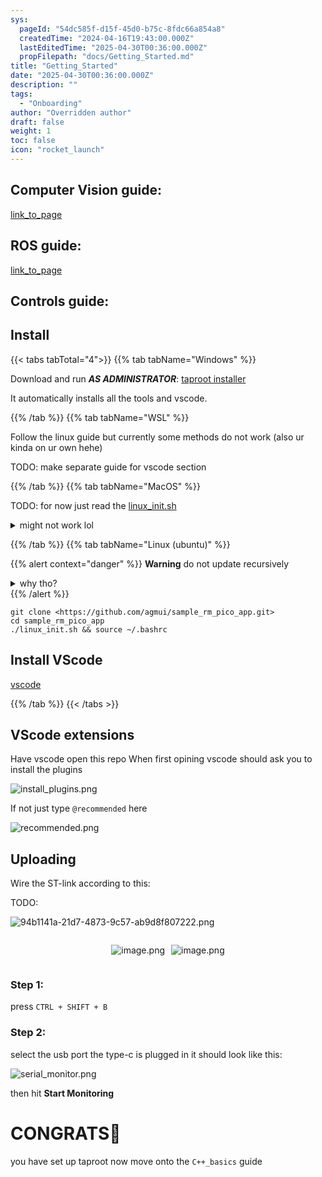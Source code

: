 ```yaml
---
sys:
  pageId: "54dc585f-d15f-45d0-b75c-8fdc66a854a8"
  createdTime: "2024-04-16T19:43:00.000Z"
  lastEditedTime: "2025-04-30T00:36:00.000Z"
  propFilepath: "docs/Getting_Started.md"
title: "Getting_Started"
date: "2025-04-30T00:36:00.000Z"
description: ""
tags:
  - "Onboarding"
author: "Overridden author"
draft: false
weight: 1
toc: false
icon: "rocket_launch"
---
```


## Computer Vision guide:

[link_to_page](86d45bc0-388b-4d26-8848-44f255f73d0e)

## ROS guide:

[link_to_page](3c76c1de-ec8f-46d6-8b0a-294005edc2d5)

## Controls guide:

## Install

{{< tabs tabTotal="4">}}
{{% tab tabName="Windows" %}}

Download and run _**AS ADMINISTRATOR**_: [taproot installer](https://github.com/Thornbots/TeachingFreshies/releases/tag/1.0)

It automatically installs all the tools and vscode.

{{% /tab %}}
{{% tab tabName="WSL" %}}

Follow the linux guide but currently some methods do not work (also ur kinda on ur own hehe)

TODO: make separate guide for vscode section

{{% /tab %}}
{{% tab tabName="MacOS" %}}

TODO: for now just read the [linux_init.sh](https://github.com/agmui/sample_rm_pico_app/blob/main/linux_init.sh)

<details>
<summary>might not work lol</summary>

`brew install libusb pkg-config`

Next install: [vscode](https://code.visualstudio.com/Download)

</details>

{{% /tab %}}
{{% tab tabName="Linux (ubuntu)" %}}

{{% alert context="danger" %}}
**Warning** do not update recursively
<details>
<summary>why tho?</summary>
There are some submodules that may go on for a while (like tinyusb) and I highly
recommend you don't need to get them.
If you want to see what submodules I update just look in `linux_init.sh`
</details>
{{% /alert %}}

```shell
git clone <https://github.com/agmui/sample_rm_pico_app.git>
cd sample_rm_pico_app
./linux_init.sh && source ~/.bashrc
```

## Install VScode

[vscode](https://code.visualstudio.com/Download)

{{% /tab %}}
{{< /tabs >}}

## VScode extensions

Have vscode open this repo
When first opining vscode should ask you to install the plugins

![install_plugins.png](https://prod-files-secure.s3.us-west-2.amazonaws.com/d518164a-d88e-44d1-a4ee-3adb3bd8bce0/89bd30f0-1825-4e77-867b-0a41ce370880/install_plugins.png?X-Amz-Algorithm=AWS4-HMAC-SHA256&X-Amz-Content-Sha256=UNSIGNED-PAYLOAD&X-Amz-Credential=ASIAZI2LB466UDNZ4AMH%2F20250816%2Fus-west-2%2Fs3%2Faws4_request&X-Amz-Date=20250816T090856Z&X-Amz-Expires=3600&X-Amz-Security-Token=IQoJb3JpZ2luX2VjECgaCXVzLXdlc3QtMiJHMEUCIQCYPXYhkwSjwGl6S%2FhezKHsnfvl%2Bzq9qRywRCbB%2FHshpwIgI6jXiAVOEW%2BIrh8sb%2BGSPWrNapwF18J%2B%2FOq96TIx4n8q%2FwMIcRAAGgw2Mzc0MjMxODM4MDUiDApJRbJ0OU3d%2FJeh%2FSrcA3z0fCurEFf6t2Wmt9wKlmNlKa3e848j6w3S7jcEhSnup1esism%2BF7Q2%2F5v8LkZgCM80%2B31FtQp08CyrwWAeQ4BgkOfVb2XI41VYr6Oikyq%2FU6yQG4CS%2B3110jewU6flzPk4zWNTNmVq2g1qT1n0%2FVFZBOV6jM43EQ4iFWNNt6AcbvQ4pebt%2Fih%2FtBypkEcJxcTl7K72yuYltqsTKEBQbN%2BsHFaA9ZpB2LApPizLu22bFE%2BkmjyTMZpsZZnwQzkFQzqgEDjuIgFXagRf5ecx3%2FwyuS2hbaUW1yyKOsyScT2qKTLV6qtoxVOarzWreMu760tD%2BTQfHfJ6YRuwTTuqa1CsrCLqZJ%2FJ340LflKUB98WlDT5k2gu7nWC8zhtA95WDVN%2FMtr6FgYCa85tzY5BOtzL9lcnhlBGKHGldRp5Tlj%2FIBWmF6n9ZxvaBsO8YYN40GKtwd1BEzgcjZMChEcxkbHzg%2F%2BF8uTZs0BIMmjuyd601rDmXVR7yseUFnuYURcgdQew9sXAio0su8MH6XNAGEkC%2FNy6W0vGBStCtrLQcBiNmt0lu8HJ6DxJQQzkRSANn7oxtGfsFEkcmcUor9mlB4uDDk0v%2Bfh4fpN%2FMKU468MY7GyeGRwTmviuQj38MLj3gMUGOqUBSdajR8vsvmjtzjDzAA6qjIgr0rmL0IPAjf63V6iOJDxqEKXOxrNsmo9QU2oEPXXSnEXVfzV60gjOMTG4fy19j4fXEOJG1ktIRlKgKd0cLOCwtMCWnrhjfm1fgv7xgCdx1OtXnC%2BH65qy%2BU7iQNPyGTsTNEYSONdCIsDsZ7VxgGMVM%2BF4DP2wJNhgGuXwkGgkfrNUNNXWTisbZR67jg0Y5Kc2lw1K&X-Amz-Signature=74cf6c34b8d6a539f3f4dc8859cf9c5660116e253abc526cc9d40a69e12cd663&X-Amz-SignedHeaders=host&x-amz-checksum-mode=ENABLED&x-id=GetObject)

If not just type `@recommended` here  

![recommended.png](https://prod-files-secure.s3.us-west-2.amazonaws.com/d518164a-d88e-44d1-a4ee-3adb3bd8bce0/61e661e9-5d85-4dfc-be0d-8d2097a5e793/recommended.png?X-Amz-Algorithm=AWS4-HMAC-SHA256&X-Amz-Content-Sha256=UNSIGNED-PAYLOAD&X-Amz-Credential=ASIAZI2LB466UDNZ4AMH%2F20250816%2Fus-west-2%2Fs3%2Faws4_request&X-Amz-Date=20250816T090856Z&X-Amz-Expires=3600&X-Amz-Security-Token=IQoJb3JpZ2luX2VjECgaCXVzLXdlc3QtMiJHMEUCIQCYPXYhkwSjwGl6S%2FhezKHsnfvl%2Bzq9qRywRCbB%2FHshpwIgI6jXiAVOEW%2BIrh8sb%2BGSPWrNapwF18J%2B%2FOq96TIx4n8q%2FwMIcRAAGgw2Mzc0MjMxODM4MDUiDApJRbJ0OU3d%2FJeh%2FSrcA3z0fCurEFf6t2Wmt9wKlmNlKa3e848j6w3S7jcEhSnup1esism%2BF7Q2%2F5v8LkZgCM80%2B31FtQp08CyrwWAeQ4BgkOfVb2XI41VYr6Oikyq%2FU6yQG4CS%2B3110jewU6flzPk4zWNTNmVq2g1qT1n0%2FVFZBOV6jM43EQ4iFWNNt6AcbvQ4pebt%2Fih%2FtBypkEcJxcTl7K72yuYltqsTKEBQbN%2BsHFaA9ZpB2LApPizLu22bFE%2BkmjyTMZpsZZnwQzkFQzqgEDjuIgFXagRf5ecx3%2FwyuS2hbaUW1yyKOsyScT2qKTLV6qtoxVOarzWreMu760tD%2BTQfHfJ6YRuwTTuqa1CsrCLqZJ%2FJ340LflKUB98WlDT5k2gu7nWC8zhtA95WDVN%2FMtr6FgYCa85tzY5BOtzL9lcnhlBGKHGldRp5Tlj%2FIBWmF6n9ZxvaBsO8YYN40GKtwd1BEzgcjZMChEcxkbHzg%2F%2BF8uTZs0BIMmjuyd601rDmXVR7yseUFnuYURcgdQew9sXAio0su8MH6XNAGEkC%2FNy6W0vGBStCtrLQcBiNmt0lu8HJ6DxJQQzkRSANn7oxtGfsFEkcmcUor9mlB4uDDk0v%2Bfh4fpN%2FMKU468MY7GyeGRwTmviuQj38MLj3gMUGOqUBSdajR8vsvmjtzjDzAA6qjIgr0rmL0IPAjf63V6iOJDxqEKXOxrNsmo9QU2oEPXXSnEXVfzV60gjOMTG4fy19j4fXEOJG1ktIRlKgKd0cLOCwtMCWnrhjfm1fgv7xgCdx1OtXnC%2BH65qy%2BU7iQNPyGTsTNEYSONdCIsDsZ7VxgGMVM%2BF4DP2wJNhgGuXwkGgkfrNUNNXWTisbZR67jg0Y5Kc2lw1K&X-Amz-Signature=d2b9632c60c76904ea13421dcba19c089c6508e0fc552248fec58c05eab5c93f&X-Amz-SignedHeaders=host&x-amz-checksum-mode=ENABLED&x-id=GetObject)

## Uploading

Wire the ST-link according to this:

TODO:

![94b1141a-21d7-4873-9c57-ab9d8f807222.png](https://prod-files-secure.s3.us-west-2.amazonaws.com/d518164a-d88e-44d1-a4ee-3adb3bd8bce0/e5fad17d-ab82-4300-9f4c-505ab4b1202c/94b1141a-21d7-4873-9c57-ab9d8f807222.png?X-Amz-Algorithm=AWS4-HMAC-SHA256&X-Amz-Content-Sha256=UNSIGNED-PAYLOAD&X-Amz-Credential=ASIAZI2LB466UDNZ4AMH%2F20250816%2Fus-west-2%2Fs3%2Faws4_request&X-Amz-Date=20250816T090856Z&X-Amz-Expires=3600&X-Amz-Security-Token=IQoJb3JpZ2luX2VjECgaCXVzLXdlc3QtMiJHMEUCIQCYPXYhkwSjwGl6S%2FhezKHsnfvl%2Bzq9qRywRCbB%2FHshpwIgI6jXiAVOEW%2BIrh8sb%2BGSPWrNapwF18J%2B%2FOq96TIx4n8q%2FwMIcRAAGgw2Mzc0MjMxODM4MDUiDApJRbJ0OU3d%2FJeh%2FSrcA3z0fCurEFf6t2Wmt9wKlmNlKa3e848j6w3S7jcEhSnup1esism%2BF7Q2%2F5v8LkZgCM80%2B31FtQp08CyrwWAeQ4BgkOfVb2XI41VYr6Oikyq%2FU6yQG4CS%2B3110jewU6flzPk4zWNTNmVq2g1qT1n0%2FVFZBOV6jM43EQ4iFWNNt6AcbvQ4pebt%2Fih%2FtBypkEcJxcTl7K72yuYltqsTKEBQbN%2BsHFaA9ZpB2LApPizLu22bFE%2BkmjyTMZpsZZnwQzkFQzqgEDjuIgFXagRf5ecx3%2FwyuS2hbaUW1yyKOsyScT2qKTLV6qtoxVOarzWreMu760tD%2BTQfHfJ6YRuwTTuqa1CsrCLqZJ%2FJ340LflKUB98WlDT5k2gu7nWC8zhtA95WDVN%2FMtr6FgYCa85tzY5BOtzL9lcnhlBGKHGldRp5Tlj%2FIBWmF6n9ZxvaBsO8YYN40GKtwd1BEzgcjZMChEcxkbHzg%2F%2BF8uTZs0BIMmjuyd601rDmXVR7yseUFnuYURcgdQew9sXAio0su8MH6XNAGEkC%2FNy6W0vGBStCtrLQcBiNmt0lu8HJ6DxJQQzkRSANn7oxtGfsFEkcmcUor9mlB4uDDk0v%2Bfh4fpN%2FMKU468MY7GyeGRwTmviuQj38MLj3gMUGOqUBSdajR8vsvmjtzjDzAA6qjIgr0rmL0IPAjf63V6iOJDxqEKXOxrNsmo9QU2oEPXXSnEXVfzV60gjOMTG4fy19j4fXEOJG1ktIRlKgKd0cLOCwtMCWnrhjfm1fgv7xgCdx1OtXnC%2BH65qy%2BU7iQNPyGTsTNEYSONdCIsDsZ7VxgGMVM%2BF4DP2wJNhgGuXwkGgkfrNUNNXWTisbZR67jg0Y5Kc2lw1K&X-Amz-Signature=21e360a4d7eee4fc016f42aa8b071103f6046c71f9af8a4f4254df59ca5f4748&X-Amz-SignedHeaders=host&x-amz-checksum-mode=ENABLED&x-id=GetObject)

<div style="display: flex;flex-direction: row; column-gap:10px; max-width: 630px;justify-content: center;">
<div>

![image.png](https://prod-files-secure.s3.us-west-2.amazonaws.com/d518164a-d88e-44d1-a4ee-3adb3bd8bce0/210ecb78-1116-4d7b-b9b7-2292f66fa2c2/image.png?X-Amz-Algorithm=AWS4-HMAC-SHA256&X-Amz-Content-Sha256=UNSIGNED-PAYLOAD&X-Amz-Credential=ASIAZI2LB466Y7LFFSFE%2F20250816%2Fus-west-2%2Fs3%2Faws4_request&X-Amz-Date=20250816T090900Z&X-Amz-Expires=3600&X-Amz-Security-Token=IQoJb3JpZ2luX2VjECgaCXVzLXdlc3QtMiJHMEUCIQD0lGZhtgxEAZGFYYIgNFgKluEdoIbjdnN5LQx6Km%2FB6gIgaZZ2HWXO%2BHEDfjUH%2BXuSh0O637fYNJmguGjBfcgGE1kq%2FwMIcRAAGgw2Mzc0MjMxODM4MDUiDG%2BQubgGL879K98U4yrcA6%2FPOpwoKJTP956MIAVxxiA00AkP%2FBTtTiBdJSDuwxgGaGudzQzyb7G7GK%2BpK%2FSgRwgBe5EJPFwI0DFvCBjin2BSLFtEkjBEjVNGj%2BpAzlnCrzpL2HkbsorvLxNVlZB1xlXT2o9%2Bdhk%2FY2bgS1TEoHloNzo6TcYx1gwTlD%2BZU9FpR1EWSCoDnH1rcGECdEFnDcNeizsi3DLaqMziATqe67qq%2FPfyS7MDD7APYAnQ7d%2Fkcx5S%2BDwzqkvH1Z0yz17YrN%2BrdLTZXrhQJo21a9K%2FWDYSeFnc40ohoiDB8e4vJWPAQZuhNRhd5XHNYKDivyZOiLzGi7gi7XW6Gd6G%2Fo%2BciQTGieswRGsfE4CAOQXktIpVDbH8BocUJBCUINGYM0bkZKWWAQy%2BRaRkCWVafW8gdAoO6iIIzC8y9YCJ%2F2M3fSXHWQG%2B4A9xx9mlzV1rM%2FKpwvRRR3EGHjGK7OgTXICTj194ZLp0dMcBY2H3CtBCBqteLSdK3aKne2SyUu0aMDZjYd2v9YcvuLTy%2FwS%2FFTGuezEnue2U3eskMlQtGH8WocoGhJTqL9YqElzfk7IRTu%2FtUbvpKQlV9%2F7zjA8sAuBeJAO%2BzZ%2FznPd0xixeuzhupXGFiGEcrUmrxarFjWvQMJL4gMUGOqUBh8xtKzpCRSZHQcZrej0tS0VjHTr%2BjRZxq9NubMM%2FetOrIiidd9bLHl1rtv1ofvOCShMdk03ir5QDDaMpSpV%2FbrNxb0fHc2HtQJtUl6YWHYenLSsDAGtgHLNS4vnBmAPPj8riLvCzJjGAmPtODWRxkOjQ1EZuPPiNHSZ3ZYN6Mvd3e64LknJqcZ%2F7H%2F2R%2BEa2rBItVifRQfpbpS%2BYJqeARVIVC%2FPi&X-Amz-Signature=a00f3bf291faeac259a79382a1a738a7dbc03f3931ccd5662187e195be643538&X-Amz-SignedHeaders=host&x-amz-checksum-mode=ENABLED&x-id=GetObject)

</div>
<div>

![image.png](https://prod-files-secure.s3.us-west-2.amazonaws.com/d518164a-d88e-44d1-a4ee-3adb3bd8bce0/33a0fd0f-8ca6-4a86-8e09-26e95ded1fff/image.png?X-Amz-Algorithm=AWS4-HMAC-SHA256&X-Amz-Content-Sha256=UNSIGNED-PAYLOAD&X-Amz-Credential=ASIAZI2LB466QAUXZ4PG%2F20250816%2Fus-west-2%2Fs3%2Faws4_request&X-Amz-Date=20250816T090900Z&X-Amz-Expires=3600&X-Amz-Security-Token=IQoJb3JpZ2luX2VjECgaCXVzLXdlc3QtMiJGMEQCIGbXB5ppM6jmTyUXOgCD5OmnUhTSw6a4U7S8h5wM4lnaAiBlB%2Fnmf4YmJgZStmVIZhZ3XfHDM2gP0EkKsQmwHh2OPyr%2FAwhxEAAaDDYzNzQyMzE4MzgwNSIMUXGAiFiZKtNrF%2F1SKtwDPm4%2Bbs1bRhw7Bc39GHCidV4Xwco%2BDOmoQURk%2Fe705uPi%2B6wlcFtiiv%2BtLBKUPZ8EuYoAc5N9It4XMK7OqHEI7ff78BX84Rxuy6L7jo5C6Gt5Db7398rRJH22CPC4pUgPZaz5%2BeYZl4V1kX4Y3S8wkf4WDD7NQPEzfIxL1arrQxYFGGLy5RGBlYSXL5hDQn7aqmtkFHx4Ti0UXNqEtQwwfrqCYbEcM23nhlLHKeqJUtMHchOPe7wfZnqMdiomqIyPIkhV%2FBL2MjWVqpYRl9e4W1cFfeOCaUj3YgCMCcVJVvdKejWYyDHJUNkQ5x%2FQSpp8jWcZIXlSNxfvadcY0h5uG7qNN1mduEi%2BnLRM1Dvmlo2TWYRhiaTBSEkM4GmiT5TtjY3A8FpDQyuSM%2FFVIgOEjOrxcCo1ILtNF9bDNChYq%2FaIcduwT6U3BdAnLxksIc9ut6dH22m9a8txm2zOkGU36jwYVjGri8nwBidco1dBU1rDlDFDMA5hyGZww%2FG6lHW%2BeSWJ1aqc22ac6EuJJA0NTwZAI0XAdxGmhjzi5U0gWiEkHFcU%2BODsJcKFvWK5NM2wpSuNQIBsuZ6BEvtRwp5PChXo6pKuVC5w6Ns978HNCUlFkN1J0y0%2BsnMvT%2Fcw8PeAxQY6pgGnNifvq06rdUI6VYdrDxemCtoJ6KDEm%2B6cuEBpiynFsMDJ0cmtgfJZUUZnTBy0PsyBuzGoNuZ%2BoorQvSQ9J7vZm7OYJXZKVysGZ7OZE8MOt6gay7BHzBYzOh29kJqyU%2BG%2FEeUqFpTq4%2BqOUpLoMGEZgY5YWCYc8A7O95DXZhfB6YFqAIUJ%2FoTn4n8H8PEPjD1jytfRUQfbxompwTZzBhxc%2Bnp9RQLZ&X-Amz-Signature=09d7181dad617ddb3568d8e785eb16d605ee73633831dd7e6d1fed5339ff1247&X-Amz-SignedHeaders=host&x-amz-checksum-mode=ENABLED&x-id=GetObject)

</div>
</div>

### Step 1:

press `CTRL + SHIFT + B`

### Step 2:

select the usb port the type-c is plugged in it should look like this:

![serial_monitor.png](https://prod-files-secure.s3.us-west-2.amazonaws.com/d518164a-d88e-44d1-a4ee-3adb3bd8bce0/f03f4774-05d4-4393-b6a0-d5efb6d315ab/serial_monitor.png?X-Amz-Algorithm=AWS4-HMAC-SHA256&X-Amz-Content-Sha256=UNSIGNED-PAYLOAD&X-Amz-Credential=ASIAZI2LB466UDNZ4AMH%2F20250816%2Fus-west-2%2Fs3%2Faws4_request&X-Amz-Date=20250816T090856Z&X-Amz-Expires=3600&X-Amz-Security-Token=IQoJb3JpZ2luX2VjECgaCXVzLXdlc3QtMiJHMEUCIQCYPXYhkwSjwGl6S%2FhezKHsnfvl%2Bzq9qRywRCbB%2FHshpwIgI6jXiAVOEW%2BIrh8sb%2BGSPWrNapwF18J%2B%2FOq96TIx4n8q%2FwMIcRAAGgw2Mzc0MjMxODM4MDUiDApJRbJ0OU3d%2FJeh%2FSrcA3z0fCurEFf6t2Wmt9wKlmNlKa3e848j6w3S7jcEhSnup1esism%2BF7Q2%2F5v8LkZgCM80%2B31FtQp08CyrwWAeQ4BgkOfVb2XI41VYr6Oikyq%2FU6yQG4CS%2B3110jewU6flzPk4zWNTNmVq2g1qT1n0%2FVFZBOV6jM43EQ4iFWNNt6AcbvQ4pebt%2Fih%2FtBypkEcJxcTl7K72yuYltqsTKEBQbN%2BsHFaA9ZpB2LApPizLu22bFE%2BkmjyTMZpsZZnwQzkFQzqgEDjuIgFXagRf5ecx3%2FwyuS2hbaUW1yyKOsyScT2qKTLV6qtoxVOarzWreMu760tD%2BTQfHfJ6YRuwTTuqa1CsrCLqZJ%2FJ340LflKUB98WlDT5k2gu7nWC8zhtA95WDVN%2FMtr6FgYCa85tzY5BOtzL9lcnhlBGKHGldRp5Tlj%2FIBWmF6n9ZxvaBsO8YYN40GKtwd1BEzgcjZMChEcxkbHzg%2F%2BF8uTZs0BIMmjuyd601rDmXVR7yseUFnuYURcgdQew9sXAio0su8MH6XNAGEkC%2FNy6W0vGBStCtrLQcBiNmt0lu8HJ6DxJQQzkRSANn7oxtGfsFEkcmcUor9mlB4uDDk0v%2Bfh4fpN%2FMKU468MY7GyeGRwTmviuQj38MLj3gMUGOqUBSdajR8vsvmjtzjDzAA6qjIgr0rmL0IPAjf63V6iOJDxqEKXOxrNsmo9QU2oEPXXSnEXVfzV60gjOMTG4fy19j4fXEOJG1ktIRlKgKd0cLOCwtMCWnrhjfm1fgv7xgCdx1OtXnC%2BH65qy%2BU7iQNPyGTsTNEYSONdCIsDsZ7VxgGMVM%2BF4DP2wJNhgGuXwkGgkfrNUNNXWTisbZR67jg0Y5Kc2lw1K&X-Amz-Signature=5dd458007afcfad4d0d7d84d1f338bb42e2da6c754699bdac34b4367808478a4&X-Amz-SignedHeaders=host&x-amz-checksum-mode=ENABLED&x-id=GetObject)

then hit **Start Monitoring**

# CONGRATS🎉

you have set up taproot now move onto the `C++_basics` guide
